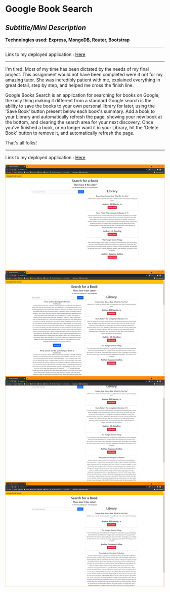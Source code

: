 # Google Book Search
## *Subtitle/Mini Description*
**Technologies used: Express, MongoDB, Router, Bootstrap**

------------

Link to my deployed application : <a href="https://still-gorge-00379.herokuapp.com/">Here</a>

------------

I'm tired. Most of my time has been dictated by the needs of my final project. This assignment would not have been completed were it not for my amazing tutor. She was incredibly patient with me, explained everything in great detail, step by step, and helped me cross the finish line. 

Google Books Search is an application for searching for books on Google, the only thing making it different from a standard Google search is the ability to save the books to your own personal library for later, using the 'Save Book' button present below each book's summary. Add a book to your Library and automatically refresh the page, showing your new book at the bottom, and clearing the search area for your next discovery. Once you've finished a book, or no longer want it in your Library, hit the 'Delete Book' button to remove it, and automatically refresh the page. 

That's all folks!

------------

Link to my deployed application : <a href="https://still-gorge-00379.herokuapp.com/">Here</a>

<img src="client/public/search-1.png" alt="initial books"/>
<img src="client/public/search-2.png" alt="search"/>
<img src="client/public/search-3.png" alt="book has been saved"/>
<img src="client/public/search-4.png" alt="book has been deleted"/>